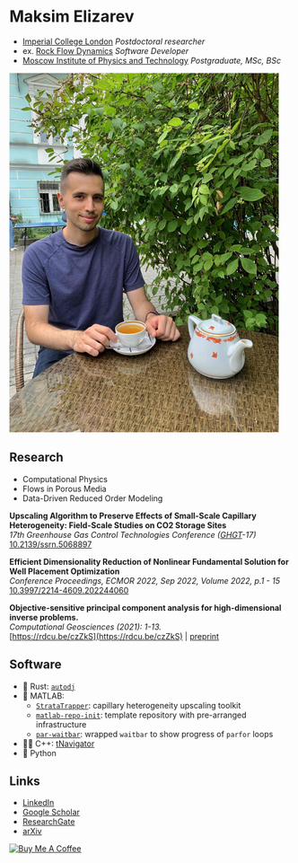 # Maksim Elizarev

- [Imperial College London](https://profiles.imperial.ac.uk/m.elizarev) _Postdoctoral researcher_
- ex. [Rock Flow Dynamics](https://rfdyn.com/) _Software Developer_
- [Moscow Institute of Physics and Technology](https://www.mipt.ru/en) _Postgraduate, MSc, BSc_

<img src="myself.jpg" width=480 alt="logo">

## Research

- Computational Physics
- Flows in Porous Media
- Data-Driven Reduced Order Modeling

**Upscaling Algorithm to Preserve Effects of Small-Scale Capillary Heterogeneity: Field-Scale Studies on CO2 Storage Sites**\
_17th Greenhouse Gas Control Technologies Conference ([GHGT](https://ghgt.info/)-17)_\
[10.2139/ssrn.5068897](http://dx.doi.org/10.2139/ssrn.5068897)

**Efficient Dimensionality Reduction of Nonlinear Fundamental Solution for Well Placement Optimization**\
_Conference Proceedings, ECMOR 2022, Sep 2022, Volume 2022, p.1 - 15_\
[10.3997/2214-4609.202244060](https://doi.org/10.3997/2214-4609.202244060)

**Objective-sensitive principal component analysis for high-dimensional inverse problems.**\
_Computational Geosciences (2021): 1-13._\
[https://rdcu.be/czZkS](https://rdcu.be/czZkS) | [preprint](https://arxiv.org/abs/2006.04527)

## Software

- :crab: Rust: [`autodj`](https://github.com/djmaxus/autodj)
- 🔬 MATLAB:
  - [`StrataTrapper`](https://ImperialCollegeLondon.github.io/StrataTrapper):
capillary heterogeneity upscaling toolkit
  - [`matlab-repo-init`](https://djmaxus.github.io/matlab-repo-init):
template repository with pre-arranged infrastructure
  - [`par-waitbar`](https://djmaxus.dev/par-waitbar/):
wrapped `waitbar` to show progress of `parfor` loops
- 🦶🔫 C++: [tNavigator](https://rfdyn.com)
- 🐍 Python

## Links

- [LinkedIn](https://www.linkedin.com/in/djmaxus/)
- [Google Scholar](https://scholar.google.com/citations?user=qt24IhcAAAAJ)
- [ResearchGate](https://www.researchgate.net/profile/Maksim_Elizarev)
- [arXiv](http://arxiv.org/a/elizarev_m_1)

<a href="https://www.buymeacoffee.com/djmaxus" target="_blank"><img src="https://cdn.buymeacoffee.com/buttons/v2/default-yellow.png" alt="Buy Me A Coffee" style="height: 60px !important;width: 217px !important;" ></a>
